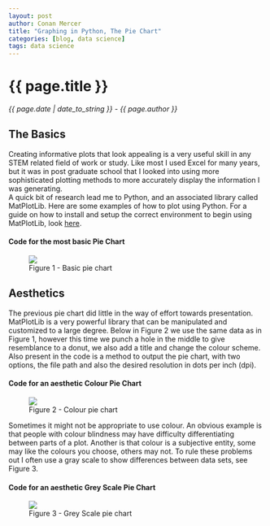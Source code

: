 ```yaml
---
layout: post
author: Conan Mercer
title: "Graphing in Python, The Pie Chart"
categories: [blog, data science]
tags: data science
---
```


<script src="https://polyfill.io/v3/polyfill.min.js?features=es6"></script>
<script id="MathJax-script" async
          src="https://cdn.jsdelivr.net/npm/mathjax@3/es5/tex-mml-chtml.js">
</script>

<div class="post-paragraph">
  <h1>{{ page.title }}</h1>
  <p><i>{{ page.date | date_to_string }} - {{ page.author }}</i></p>

<h2>The Basics</h2>
  Creating informative plots that look appealing is a very useful skill in any STEM related field of work or study. Like most I used Excel for many years, but it was in post graduate school that I looked into using more sophisticated plotting methods to more accurately display the information I was generating.
<br>
A quick bit of research lead me to Python, and an associated library called MatPlotLib. Here are some examples of how to plot using Python. For a guide on how to install and setup the correct environment to begin using MatPlotLib, look <a href="https://matplotlib.org/3.2.2/users/installing.html" target="_blank">here</a>.

  <div>
  <h4>Code for the most basic Pie Chart</h4>
  <script src="https://gist.github.com/ConanMercer/0099e69740344c6b92a88610b09c5cca.js"></script>
  </div>

  <figure>
  <img src="{{site.baseurl}}/assets/minified/images/plotting/PieChart1.png">
  <figcaption>Figure 1 - Basic pie chart </figcaption>
  </figure>


<h2>Aesthetics</h2>

  <p>
    The previous pie chart did little in the way of effort towards presentation. MatPlotLib is a very powerful library that can be manipulated and customized to a large degree. Below in Figure 2 we use the same data as in Figure 1, however this time we punch a hole in the middle to give resemblance to a donut, we also add a title and change the colour scheme. Also present in the code is a method to output the pie chart, with two options, the file path and also the desired resolution in dots per inch (dpi).
  </p>

  <div>
  <h4>Code for an aesthetic Colour Pie Chart</h4>
  <script src="https://gist.github.com/ConanMercer/9e79cdcb31b4373d16bcf798b305fdff.js"></script>
  </div>

  <figure>
  <img src="{{site.baseurl}}/assets/minified/images/plotting/PieChart2.png">
  <figcaption>Figure 2 - Colour pie chart </figcaption>
  </figure>

  <p>
    Sometimes it might not be appropriate to use colour. An obvious example is that people with colour blindness may have difficulty differentiating between parts of a plot. Another is that colour is a subjective entity, some may like the colours you choose, others may not. To rule these problems out I often use a gray scale to show differences between data sets, see Figure 3. 
  </p>

  <div>
  <h4>Code for an aesthetic Grey Scale Pie Chart</h4>
  <script src="https://gist.github.com/ConanMercer/4810ec74f4e0b8a6af3ab6eacd517750.js"></script>
  </div>

  <figure>
  <img src="{{site.baseurl}}/assets/minified/images/plotting/PieChart3.png">
  <figcaption>Figure 3 - Grey Scale pie chart </figcaption>
  </figure>


